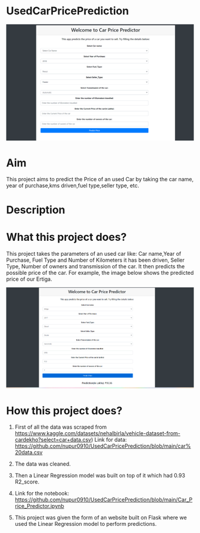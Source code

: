# UsedCarPricePrediction

![](demo.png)

# Aim
This project aims to predict the Price of an used Car by taking the car name, year of purchase,kms driven,fuel type,seller type, etc.

# Description
# What this project does?
This project takes the parameters of an used car like: Car name,Year of Purchase, Fuel Type and Number of Kilometers it has been driven, Seller Type, Number of owners and transmission of the car.
It then predicts the possible price of the car. For example, the image below shows the predicted price of our Ertiga.

![](predict.png)

# How this project does?
1. First of all the data was scraped from https://www.kaggle.com/datasets/nehalbirla/vehicle-dataset-from-cardekho?select=car+data.csv)
   Link for data: https://github.com/nupur0910/UsedCarPricePrediction/blob/main/car%20data.csv

2. The data was cleaned.

3. Then a Linear Regression model was built on top of it which had 0.93 R2_score.

4. Link for the notebook: https://github.com/nupur0910/UsedCarPricePrediction/blob/main/Car_Price_Predictor.ipynb

5. This project was given the form of an website built on Flask where we used the Linear Regression model to perform predictions.

